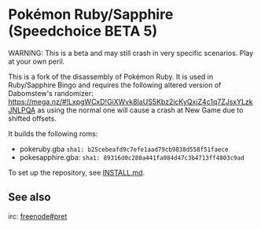 # Pokémon Ruby/Sapphire (Speedchoice BETA 5)

WARNING: This is a beta and may still crash in very specific scenarios. Play at your own peril.

This is a fork of the disassembly of Pokémon Ruby. It is used in Ruby/Sapphire Bingo and requires the following altered version of Dabomstew's randomizer: https://mega.nz/#!LxpgWCxD!GiXWvk8IaUS5Kbz2icKyQxjZ4c1q7ZJsxYLzkJNLPQA as using the normal one will cause a crash at New Game due to shifted offsets.

It builds the following roms:

* pokeruby.gba `sha1: b25cebeafd9c7efe1aad79cb9838d558f51faece`
* pokesapphire.gba: `sha1: 89316d0c280a441fa084d47c3b4713ff4803c9ad`

To set up the repository, see [INSTALL.md](INSTALL.md).

## See also

irc: [freenode#pret][irc]

[irc]: https://kiwiirc.com/client/irc.freenode.net/?#pret
